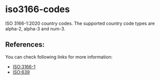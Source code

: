 # iso3166-codes

ISO 3166-1:2020 country codes. The supported country code types are alpha-2, alpha-3 and num-3.


## References:

You can check following links for more information:
- [ISO:3166-1](https://en.wikipedia.org/wiki/ISO_3166-1)
- [ISO:639](https://en.wikipedia.org/wiki/ISO_639)
